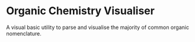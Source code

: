 # Organic Chemistry Visualiser
A visual basic utility to parse and visualise the majority of common organic nomenclature.
